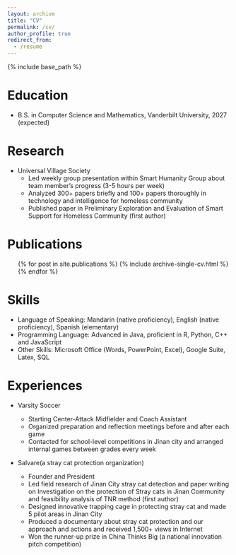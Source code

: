 ```yaml
---
layout: archive
title: "CV"
permalink: /cv/
author_profile: true
redirect_from:
  - /resume
---
```


{% include base_path %}

Education
======
* B.S. in Computer Science and Mathematics, Vanderbilt University, 2027 (expected)

Research
======
* Universal Village Society
  * Led weekly group presentation within Smart Humanity Group about team member’s progress (3-5 hours per week)
  * Analyzed 300+ papers briefly and 100+ papers thoroughly in technology and intelligence for homeless community
  * Published paper in Preliminary Exploration and Evaluation of Smart Support for Homeless Community (first author)

Publications
======
  <ul>{% for post in site.publications %}
    {% include archive-single-cv.html %}
  {% endfor %}</ul>

  
Skills
======
* Language of Speaking: Mandarin (native proficiency), English (native proficiency), Spanish (elementary)
* Programming Language: Advanced in Java, proficient in R, Python, C++ and JavaScript
* Other Skills: Microsoft Office (Words, PowerPoint, Excel), Google Suite, Latex, SQL


Experiences
======
* Varsity Soccer
  * Starting Center-Attack Midfielder and Coach Assistant
  * Organized preparation and reflection meetings before and after each game
  * Contacted for school-level competitions in Jinan city and arranged internal games between grades every week
 
* Salvare(a stray cat protection organization)
  * Founder and President
  * Led field research of Jinan City stray cat detection and paper writing on Investigation on the protection of Stray cats in Jinan Community and feasibility analysis of TNR method (first author)
  * Designed innovative trapping cage in protecting stray cat and made 5 pilot areas in Jinan City
  * Produced a documentary about stray cat protection and our approach and actions and received 1,500+ views in Internet
  * Won the runner-up prize in China Thinks Big (a national innovation pitch competition)


